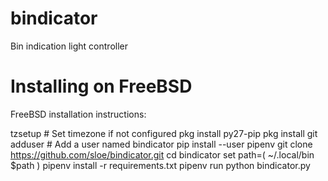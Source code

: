 # bindicator
Bin indication light controller

# Installing on FreeBSD

FreeBSD installation instructions:

  tzsetup # Set timezone if not configured
  pkg install py27-pip
  pkg install git
  adduser # Add a user named bindicator
  pip install --user pipenv
  git clone https://github.com/sloe/bindicator.git
  cd bindicator
  set path=( ~/.local/bin $path )
  pipenv install -r requirements.txt
  pipenv run python bindicator.py
